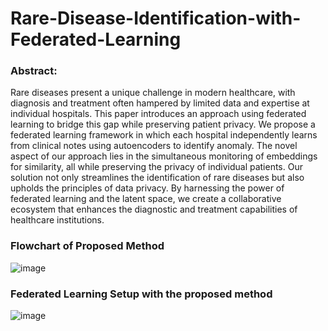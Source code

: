 # Rare-Disease-Identification-with-Federated-Learning

### Abstract:
Rare diseases present a unique challenge in modern healthcare, with diagnosis and treatment often hampered by limited data and expertise at individual hospitals. This paper introduces an approach using federated learning to bridge this gap while preserving patient privacy. We propose a federated learning framework in which each hospital independently learns from clinical notes using autoencoders to identify anomaly. The novel aspect of our approach lies in the simultaneous monitoring of embeddings for similarity, all while preserving the privacy of individual patients. Our solution not only streamlines the identification of rare diseases but also upholds the principles of data privacy. By harnessing the power of federated learning and the latent space, we create a collaborative ecosystem that enhances the diagnostic and treatment capabilities of healthcare institutions.

### Flowchart of Proposed Method
![image](https://github.com/Lordvarun23/Rare-Disease-Identification-with-Federated-Learning/assets/69851775/92bd5b51-74ba-499b-8f6a-a4bf03a3fe8f)

### Federated Learning Setup with the proposed method
![image](https://github.com/Lordvarun23/Rare-Disease-Identification-with-Federated-Learning/assets/69851775/397f30c6-bcff-4126-8966-6d1dc2d988f4)


